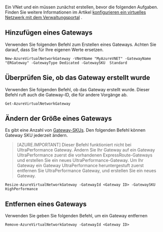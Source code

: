 Ein VNet und ein müssen zunächst erstellen, bevor die folgenden Aufgaben. Finden Sie weitere Informationen im Artikel [konfigurieren ein virtuelles Netzwerk mit dem Verwaltungsportal](../articles/expressroute/expressroute-howto-vnet-portal-classic.md) .   

## <a name="add-a-gateway"></a>Hinzufügen eines Gateways

Verwenden Sie folgenden Befehl zum Erstellen eines Gateways. Achten Sie darauf, dass Sie für Ihre eigenen Werte ersetzen.

    New-AzureVirtualNetworkGateway -VNetName "MyAzureVNET" -GatewayName "ERGateway" -GatewayType Dedicated -GatewaySKU  Standard

## <a name="verify-the-gateway-was-created"></a>Überprüfen Sie, ob das Gateway erstellt wurde

Verwenden Sie folgenden Befehl, ob das Gateway erstellt wurde. Dieser Befehl ruft auch die Gateway-ID, die für andere Vorgänge ab.

    Get-AzureVirtualNetworkGateway

## <a name="resize-a-gateway"></a>Ändern der Größe eines Gateways

Es gibt eine Anzahl von [Gateway-SKUs](../articles/expressroute/expressroute-about-virtual-network-gateways.md). Den folgenden Befehl können Gateway SKU jederzeit ändern.

>[AZURE.IMPORTANT] Dieser Befehl funktioniert nicht bei UltraPerformance Gateway. Ändern Sie Ihr Gateway auf ein Gateway UltraPerformance zuerst die vorhandenen ExpressRoute-Gateways und erstellen Sie ein neues UltraPerformance-Gateway. Um Ihr Gateway ein Gateway UltraPerformance heruntergestuft zuerst entfernen Sie UltraPerformance Gateway, und erstellen Sie ein neues Gateway. 

    Resize-AzureVirtualNetworkGateway -GatewayId <Gateway ID> -GatewaySKU HighPerformance

## <a name="remove-a-gateway"></a>Entfernen eines Gateways

Verwenden Sie geben Sie folgenden Befehl, um ein Gateway entfernen

    Remove-AzureVirtualNetworkGateway -GatewayId <Gateway ID>